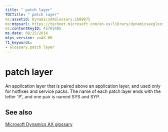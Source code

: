 ```yaml
---
title: " patch layer"
TOCTitle: " patch layer"
ms:assetid: DynamicsAXGlossary.1689075
ms:mtpsurl: https://technet.microsoft.com/en-us/library/dynamicsaxglossary.1689075(v=AX.60)
ms:contentKeyID: 45765405
ms.date: 08/25/2014
mtps_version: v=AX.60
f1_keywords:
- Glossary.patch layer
---
```


# patch layer

An application layer that is paired above an application layer, and used only for hotfixes and service packs. The name of each patch layer ends with the letter 'P', and one pair is named SYS and SYP.

## See also

[Microsoft Dynamics AX glossary](glossary/microsoft-dynamics-ax-glossary.md)

  


